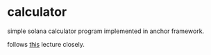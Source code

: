 # calculator

simple solana calculator program implemented in anchor framework.

follows [this](https://www.youtube.com/watch?v=obQeLjvlZWY&list=PLzUrW5H8-hDdPyel7QK_IfEnnxaernSXy&index=3) lecture closely.